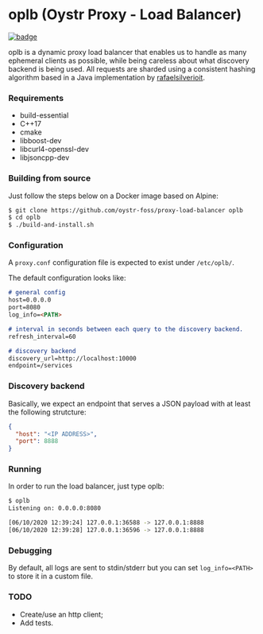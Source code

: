 # oplb (Oystr Proxy - Load Balancer)

[![badge](https://img.shields.io/badge/license-MIT-blue)](https://github.com/oystr-foss/proxy-load-balancer/blob/main/LICENSE)

oplb is a dynamic proxy load balancer that enables us to handle as many ephemeral clients as possible, while being careless about what discovery backend is being used. All requests are sharded using a consistent hashing algorithm based in a Java implementation by [rafaelsilverioit](https://github.com/rafaelsilverioit/sharder).

### Requirements

* build-essential
* C++17
* cmake
* libboost-dev
* libcurl4-openssl-dev
* libjsoncpp-dev

### Building from source

Just follow the steps below on a Docker image based on Alpine:
```bash
$ git clone https://github.com/oystr-foss/proxy-load-balancer oplb
$ cd oplb
$ ./build-and-install.sh
```

### Configuration
A `proxy.conf` configuration file is expected to exist under `/etc/oplb/`. 

The default configuration looks like:

```markdown
# general config
host=0.0.0.0
port=8080
log_info=<PATH>

# interval in seconds between each query to the discovery backend.
refresh_interval=60

# discovery backend
discovery_url=http://localhost:10000
endpoint=/services
```

### Discovery backend
Basically, we expect an endpoint that serves a JSON payload with at least the following strutcture:
```json
{
  "host": "<IP ADDRESS>",
  "port": 8888
}
```

### Running
In order to run the load balancer, just type oplb:

```bash
$ oplb
Listening on: 0.0.0.0:8080

[06/10/2020 12:39:24] 127.0.0.1:36588 -> 127.0.0.1:8888
[06/10/2020 12:39:28] 127.0.0.1:36596 -> 127.0.0.1:8888
```

### Debugging
By default, all logs are sent to stdin/stderr but you can set `log_info=<PATH>` to store it in a custom file.

### TODO

* Create/use an http client;
* Add tests.
